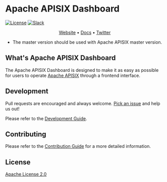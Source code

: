 # Apache APISIX Dashboard

[![License](https://img.shields.io/badge/License-Apache%202.0-blue.svg)](https://github.com/apache/apisix-dashboard/blob/master/LICENSE)
[![Slack](https://badgen.net/badge/Slack/Join%20Apache%20APISIX?icon=slack)](https://apisix.apache.org/slack)

<p align="center">
  <a href="https://apisix.apache.org/">Website</a> •
  <a href="https://github.com/apache/apisix/tree/master/docs">Docs</a> •
  <a href="https://twitter.com/apacheapisix">Twitter</a>
</p>

- The master version should be used with Apache APISIX master version.

## What's Apache APISIX Dashboard

The Apache APISIX Dashboard is designed to make it as easy as possible for users to operate [Apache APISIX](https://github.com/apache/apisix) through a frontend interface.

## Development

Pull requests are encouraged and always welcome. [Pick an issue](https://github.com/apache/apisix-dashboard/issues?q=is%3Aopen+is%3Aissue+label%3A%22good+first+issue%22) and help us out!

Please refer to the [Development Guide](./docs/en/latest/development.md).

## Contributing

Please refer to the [Contribution Guide](./CONTRIBUTING.md) for a more detailed information.

## License

[Apache License 2.0](./LICENSE)
